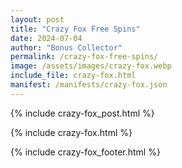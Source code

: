 ```yaml
---
layout: post
title: "Crazy Fox Free Spins"
date: 2024-07-04
author: "Bonus Collector"
permalink: /crazy-fox-free-spins/ 
image: /assets/images/crazy-fox.webp
include_file: crazy-fox.html
manifest: /manifests/crazy-fox.json
---
```


{% include crazy-fox_post.html %}

{% include crazy-fox.html %}

{% include crazy-fox_footer.html %}
